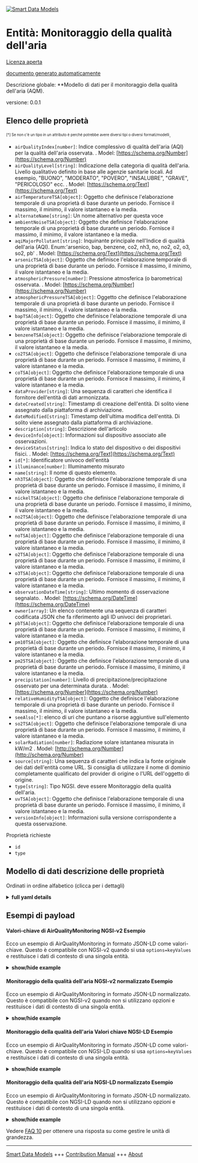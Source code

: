 <!-- 10-Header -->  
[![Smart Data Models](https://smartdatamodels.org/wp-content/uploads/2022/01/SmartDataModels_logo.png "Logo")](https://smartdatamodels.org)  
Entità: Monitoraggio della qualità dell'aria  
============================================<!-- /10-Header -->  
<!-- 15-License -->  
[Licenza aperta](https://github.com/smart-data-models//dataModel.Environment/blob/master/AirQualityMonitoring/LICENSE.md)  
[documento generato automaticamente](https://docs.google.com/presentation/d/e/2PACX-1vTs-Ng5dIAwkg91oTTUdt8ua7woBXhPnwavZ0FxgR8BsAI_Ek3C5q97Nd94HS8KhP-r_quD4H0fgyt3/pub?start=false&loop=false&delayms=3000#slide=id.gb715ace035_0_60)  
<!-- /15-License -->  
<!-- 20-Description -->  
Descrizione globale: **Modello di dati per il monitoraggio della qualità dell'aria (AQM).  
versione: 0.0.1  
<!-- /20-Description -->  
<!-- 30-PropertiesList -->  

## Elenco delle proprietà  

<sup><sub>[*] Se non c'è un tipo in un attributo è perché potrebbe avere diversi tipi o diversi formati/modelli</sub></sup>.  
- `airQualityIndex[number]`: Indice complessivo di qualità dell'aria (AQI) per la qualità dell'aria osservata.  . Model: [https://schema.org/Number](https://schema.org/Number)- `airQualityLevel[string]`: Indicazione della categoria di qualità dell'aria. Livello qualitativo definito in base alle agenzie sanitarie locali. Ad esempio, "BUONO", "MODERATO", "POVERO", "INSALUBRE", "GRAVE", "PERICOLOSO" ecc.  . Model: [https://schema.org/Text](https://schema.org/Text)- `airTemperatureTSA[object]`: Oggetto che definisce l'elaborazione temporale di una proprietà di base durante un periodo. Fornisce il massimo, il minimo, il valore istantaneo e la media.  - `alternateName[string]`: Un nome alternativo per questa voce  - `ambientNoiseTSA[object]`: Oggetto che definisce l'elaborazione temporale di una proprietà di base durante un periodo. Fornisce il massimo, il minimo, il valore istantaneo e la media.  - `aqiMajorPollutant[string]`: Inquinante principale nell'Indice di qualità dell'aria (AQI). Enum:'arsenico, bap, benzene, co2, nh3, no, no2, o2, o3, so2, pb'  . Model: [https://schema.org/Text](https://schema.org/Text)- `arsenicTSA[object]`: Oggetto che definisce l'elaborazione temporale di una proprietà di base durante un periodo. Fornisce il massimo, il minimo, il valore istantaneo e la media.  - `atmosphericPressure[number]`: Pressione atmosferica (o barometrica) osservata.  . Model: [https://schema.org/Number](https://schema.org/Number)- `atmosphericPressureTSA[object]`: Oggetto che definisce l'elaborazione temporale di una proprietà di base durante un periodo. Fornisce il massimo, il minimo, il valore istantaneo e la media.  - `bapTSA[object]`: Oggetto che definisce l'elaborazione temporale di una proprietà di base durante un periodo. Fornisce il massimo, il minimo, il valore istantaneo e la media.  - `benzeneTSA[object]`: Oggetto che definisce l'elaborazione temporale di una proprietà di base durante un periodo. Fornisce il massimo, il minimo, il valore istantaneo e la media.  - `co2TSA[object]`: Oggetto che definisce l'elaborazione temporale di una proprietà di base durante un periodo. Fornisce il massimo, il minimo, il valore istantaneo e la media.  - `coTSA[object]`: Oggetto che definisce l'elaborazione temporale di una proprietà di base durante un periodo. Fornisce il massimo, il minimo, il valore istantaneo e la media.  - `dataProvider[string]`: Una sequenza di caratteri che identifica il fornitore dell'entità di dati armonizzata.  - `dateCreated[string]`: Timestamp di creazione dell'entità. Di solito viene assegnato dalla piattaforma di archiviazione.  - `dateModified[string]`: Timestamp dell'ultima modifica dell'entità. Di solito viene assegnato dalla piattaforma di archiviazione.  - `description[string]`: Descrizione dell'articolo  - `deviceInfo[object]`: Informazioni sul dispositivo associato alle osservazioni.  - `deviceStatus[string]`: Indica lo stato del dispositivo o dei dispositivi fisici.  . Model: [https://schema.org/Text](https://schema.org/Text)- `id[*]`: Identificatore univoco dell'entità  - `illuminance[number]`: Illuminamento misurato  - `name[string]`: Il nome di questo elemento.  - `nh3TSA[object]`: Oggetto che definisce l'elaborazione temporale di una proprietà di base durante un periodo. Fornisce il massimo, il minimo, il valore istantaneo e la media.  - `nickelTSA[object]`: Oggetto che definisce l'elaborazione temporale di una proprietà di base durante un periodo. Fornisce il massimo, il minimo, il valore istantaneo e la media.  - `no2TSA[object]`: Oggetto che definisce l'elaborazione temporale di una proprietà di base durante un periodo. Fornisce il massimo, il minimo, il valore istantaneo e la media.  - `noTSA[object]`: Oggetto che definisce l'elaborazione temporale di una proprietà di base durante un periodo. Fornisce il massimo, il minimo, il valore istantaneo e la media.  - `o2TSA[object]`: Oggetto che definisce l'elaborazione temporale di una proprietà di base durante un periodo. Fornisce il massimo, il minimo, il valore istantaneo e la media.  - `o3TSA[object]`: Oggetto che definisce l'elaborazione temporale di una proprietà di base durante un periodo. Fornisce il massimo, il minimo, il valore istantaneo e la media.  - `observationDateTime[string]`: Ultimo momento di osservazione segnalato.  . Model: [https://schema.org/DateTime](https://schema.org/DateTime)- `owner[array]`: Un elenco contenente una sequenza di caratteri codificata JSON che fa riferimento agli ID univoci dei proprietari.  - `pbTSA[object]`: Oggetto che definisce l'elaborazione temporale di una proprietà di base durante un periodo. Fornisce il massimo, il minimo, il valore istantaneo e la media.  - `pm10TSA[object]`: Oggetto che definisce l'elaborazione temporale di una proprietà di base durante un periodo. Fornisce il massimo, il minimo, il valore istantaneo e la media.  - `pm25TSA[object]`: Oggetto che definisce l'elaborazione temporale di una proprietà di base durante un periodo. Fornisce il massimo, il minimo, il valore istantaneo e la media.  - `precipitation[number]`: Livello di precipitazione/precipitazione osservato per una determinata durata.  . Model: [https://schema.org/Number](https://schema.org/Number)- `relativeHumidityTSA[object]`: Oggetto che definisce l'elaborazione temporale di una proprietà di base durante un periodo. Fornisce il massimo, il minimo, il valore istantaneo e la media.  - `seeAlso[*]`: elenco di uri che puntano a risorse aggiuntive sull'elemento  - `so2TSA[object]`: Oggetto che definisce l'elaborazione temporale di una proprietà di base durante un periodo. Fornisce il massimo, il minimo, il valore istantaneo e la media.  - `solarRadiation[number]`: Radiazione solare istantanea misurata in kW/m2  . Model: [http://schema.org/Number](http://schema.org/Number)- `source[string]`: Una sequenza di caratteri che indica la fonte originale dei dati dell'entità come URL. Si consiglia di utilizzare il nome di dominio completamente qualificato del provider di origine o l'URL dell'oggetto di origine.  - `type[string]`: Tipo NGSI. deve essere Monitoraggio della qualità dell'aria.  - `uvTSA[object]`: Oggetto che definisce l'elaborazione temporale di una proprietà di base durante un periodo. Fornisce il massimo, il minimo, il valore istantaneo e la media.  - `versionInfo[object]`: Informazioni sulla versione corrispondente a questa osservazione.  <!-- /30-PropertiesList -->  
<!-- 35-RequiredProperties -->  
Proprietà richieste  
- `id`  - `type`  <!-- /35-RequiredProperties -->  
<!-- 40-RequiredProperties -->  
<!-- /40-RequiredProperties -->  
<!-- 50-DataModelHeader -->  
## Modello di dati descrizione delle proprietà  
Ordinati in ordine alfabetico (clicca per i dettagli)  
<!-- /50-DataModelHeader -->  
<!-- 60-ModelYaml -->  
<details><summary><strong>full yaml details</strong></summary>    
```yaml  
AirQualityMonitoring:    
  description: 'Air Quality Monitoring (AQM) Data Model.'    
  properties:    
    airQualityIndex:    
      description: 'Overall Air Quality Index (AQI) for the observed air quality.'    
      type: number    
      x-ngsi:    
        model: https://schema.org/Number    
        type: Property    
    airQualityLevel:    
      description: 'Air Quality Category Indication. Qualitative level defined according to the local health agencies. For example, ''GOOD'', ''MODERATE'', ''POOR'', ''UNHEALTHY'', ''SEVERE'', ''HAZARDOUS'' etc.'    
      type: string    
      x-ngsi:    
        model: https://schema.org/Text    
        type: Property    
    airTemperatureTSA:    
      description: 'Object defining the temporal processing of a basic property during a period. It provides Maximum, minimum, instant value and average'    
      properties: &airqualitymonitoring_-_properties_-_ambientnoisetsa_-_properties    
        instValue:    
          type: number    
        instvalue:    
          type: number    
        maxOverTime:    
          type: number    
        minOverTime:    
          type: number    
      type: object    
      x-ngsi:    
        type: Property    
    alternateName:    
      description: 'An alternative name for this item'    
      type: string    
      x-ngsi:    
        type: Property    
    ambientNoiseTSA:    
      description: 'Object defining the temporal processing of a basic property during a period. It provides Maximum, minimum, instant value and average'    
      properties: *airqualitymonitoring_-_properties_-_ambientnoisetsa_-_properties    
      type: object    
      x-ngsi:    
        type: Property    
    aqiMajorPollutant:    
      description: 'Major pollutant in the Air Quality Index (AQI). Enum:''arsenic, bap, benzene, co2, nh3, no, no2, o2, o3, so2, pb'''    
      enum:    
        - arsenic    
        - bap    
        - benzene    
        - co2    
        - nh3    
        - no    
        - no2    
        - o2    
        - o3    
        - so2    
        - pb    
      type: string    
      x-ngsi:    
        model: https://schema.org/Text    
        type: Property    
    arsenicTSA:    
      description: 'Object defining the temporal processing of a basic property during a period. It provides Maximum, minimum, instant value and average'    
      properties: *airqualitymonitoring_-_properties_-_ambientnoisetsa_-_properties    
      type: object    
      x-ngsi:    
        type: Property    
    atmosphericPressure:    
      description: 'Observed air (atmospheric or barometric) pressure.'    
      type: number    
      x-ngsi:    
        model: https://schema.org/Number    
        type: Property    
    atmosphericPressureTSA:    
      description: 'Object defining the temporal processing of a basic property during a period. It provides Maximum, minimum, instant value and average'    
      properties: *airqualitymonitoring_-_properties_-_ambientnoisetsa_-_properties    
      type: object    
      x-ngsi:    
        type: Property    
    bapTSA:    
      description: 'Object defining the temporal processing of a basic property during a period. It provides Maximum, minimum, instant value and average'    
      properties: *airqualitymonitoring_-_properties_-_ambientnoisetsa_-_properties    
      type: object    
      x-ngsi:    
        type: Property    
    benzeneTSA:    
      description: 'Object defining the temporal processing of a basic property during a period. It provides Maximum, minimum, instant value and average'    
      properties: *airqualitymonitoring_-_properties_-_ambientnoisetsa_-_properties    
      type: object    
      x-ngsi:    
        type: Property    
    co2TSA:    
      description: 'Object defining the temporal processing of a basic property during a period. It provides Maximum, minimum, instant value and average'    
      properties: *airqualitymonitoring_-_properties_-_ambientnoisetsa_-_properties    
      type: object    
      x-ngsi:    
        type: Property    
    coTSA:    
      description: 'Object defining the temporal processing of a basic property during a period. It provides Maximum, minimum, instant value and average'    
      properties: *airqualitymonitoring_-_properties_-_ambientnoisetsa_-_properties    
      type: object    
      x-ngsi:    
        type: Property    
    dataProvider:    
      description: 'A sequence of characters identifying the provider of the harmonised data entity.'    
      type: string    
      x-ngsi:    
        type: Property    
    dateCreated:    
      description: 'Entity creation timestamp. This will usually be allocated by the storage platform.'    
      format: date-time    
      type: string    
      x-ngsi:    
        type: Property    
    dateModified:    
      description: 'Timestamp of the last modification of the entity. This will usually be allocated by the storage platform.'    
      format: date-time    
      type: string    
      x-ngsi:    
        type: Property    
    description:    
      description: 'A description of this item'    
      type: string    
      x-ngsi:    
        type: Property    
    deviceInfo:    
      description: 'Information about the device associated with the observations.'    
      properties:    
        RFID:    
          description: 'Property. Model:''https://schema.org/Text''. Gives the ID of the RFID reader.'    
          type: string    
        deviceBatteryStatus:    
          description: 'Property. Model:''https://schema.org/Text''. Gives the Battery charging status of the reporting device(Connected, Disconnected).'    
          type: string    
        deviceID:    
          description: 'Property. Model:''https://schema.org/Text''. Device ID of the physical sensor/ measurement station corresponding to this observation.'    
          type: string    
        deviceList:    
          description: 'Property. Model:''https://schema.org/Text''. Information of device part number and sub devices corresponding to this observation.'    
          type: string    
        deviceModel:    
          description: 'Property. Describes the information of the device, sensor or system in consideration.'    
          properties:    
            areaServed:    
              description: 'Property. Model:''https://schema.org/Text''. Area served by the entity or a service. '    
              type: string    
            brandName:    
              description: 'Property. Model:''https://schema.org/Text''. Name of the brand associated with an entity, e.g., sensor, device etc.'    
              type: string    
            manufacturerName:    
              description: 'Property. Model:''https://schema.org/Text''. Name of the manufacturer associated with an entity, e.g., sensor, device etc.'    
              type: string    
            modelName:    
              description: 'Property. Model:''https://schema.org/Text''. Name of a specific model associated with an entity, e.g., sensor, device etc.'    
              type: string    
            modelURL:    
              description: 'Property. Model:''https://schema.org/Text''. URL providing further information of a specific model associated with an entity, e.g., sensor, device etc.'    
              type: string    
          type: object    
        deviceName:    
          description: 'Property. Model:''https://schema.org/Text''. Device Name or Station name of the sensor device/station corresponding to this observation.'    
          type: string    
        deviceSimNumber:    
          description: 'Property. Model:''https://schema.org/Text''. Gives the sim number of the device in the waste management vehicle.'    
          type: string    
        measurand:    
          description: 'Property. Model:''https://schema.org/Text''. Property/properties sensed/observed/measured by the device.'    
          type: string    
        refDevice:    
          anyOf:    
            - description: 'Property. Identifier format of any NGSI entity'    
              maxLength: 256    
              minLength: 1    
              pattern: ^[\w\-\.\{\}\$\+\*\[\]`|~^@!,:\\]+$    
              type: string    
            - description: 'Property. Identifier format of any NGSI entity'    
              format: uri    
              type: string    
          description: 'Relationship. Unique identifier of the entity'    
      type: object    
      x-ngsi:    
        type: Property    
    deviceStatus:    
      description: 'Indicates the status of physical device or devices.'    
      type: string    
      x-ngsi:    
        model: https://schema.org/Text    
        type: Property    
    id:    
      anyOf: &airqualitymonitoring_-_properties_-_owner_-_items_-_anyof    
        - description: 'Property. Identifier format of any NGSI entity'    
          maxLength: 256    
          minLength: 1    
          pattern: ^[\w\-\.\{\}\$\+\*\[\]`|~^@!,:\\]+$    
          type: string    
        - description: 'Property. Identifier format of any NGSI entity'    
          format: uri    
          type: string    
      description: 'Unique identifier of the entity'    
      x-ngsi:    
        type: Property    
    illuminance:    
      description: 'Measured illuminance'    
      minimum: 0    
      type: number    
      x-ngsi:    
        type: Property    
    name:    
      description: 'The name of this item.'    
      type: string    
      x-ngsi:    
        type: Property    
    nh3TSA:    
      description: 'Object defining the temporal processing of a basic property during a period. It provides Maximum, minimum, instant value and average'    
      properties: *airqualitymonitoring_-_properties_-_ambientnoisetsa_-_properties    
      type: object    
      x-ngsi:    
        type: Property    
    nickelTSA:    
      description: 'Object defining the temporal processing of a basic property during a period. It provides Maximum, minimum, instant value and average'    
      properties: *airqualitymonitoring_-_properties_-_ambientnoisetsa_-_properties    
      type: object    
      x-ngsi:    
        type: Property    
    no2TSA:    
      description: 'Object defining the temporal processing of a basic property during a period. It provides Maximum, minimum, instant value and average'    
      properties: *airqualitymonitoring_-_properties_-_ambientnoisetsa_-_properties    
      type: object    
      x-ngsi:    
        type: Property    
    noTSA:    
      description: 'Object defining the temporal processing of a basic property during a period. It provides Maximum, minimum, instant value and average'    
      properties: *airqualitymonitoring_-_properties_-_ambientnoisetsa_-_properties    
      type: object    
      x-ngsi:    
        type: Property    
    o2TSA:    
      description: 'Object defining the temporal processing of a basic property during a period. It provides Maximum, minimum, instant value and average'    
      properties: *airqualitymonitoring_-_properties_-_ambientnoisetsa_-_properties    
      type: object    
      x-ngsi:    
        type: Property    
    o3TSA:    
      description: 'Object defining the temporal processing of a basic property during a period. It provides Maximum, minimum, instant value and average'    
      properties: *airqualitymonitoring_-_properties_-_ambientnoisetsa_-_properties    
      type: object    
      x-ngsi:    
        type: Property    
    observationDateTime:    
      description: 'Last reported time of observation.'    
      format: date-time    
      type: string    
      x-ngsi:    
        model: https://schema.org/DateTime    
        type: Property    
    owner:    
      description: 'A List containing a JSON encoded sequence of characters referencing the unique Ids of the owner(s)'    
      items:    
        anyOf: *airqualitymonitoring_-_properties_-_owner_-_items_-_anyof    
        description: 'Property. Unique identifier of the entity'    
      type: array    
      x-ngsi:    
        type: Property    
    pbTSA:    
      description: 'Object defining the temporal processing of a basic property during a period. It provides Maximum, minimum, instant value and average'    
      properties: *airqualitymonitoring_-_properties_-_ambientnoisetsa_-_properties    
      type: object    
      x-ngsi:    
        type: Property    
    pm10TSA:    
      description: 'Object defining the temporal processing of a basic property during a period. It provides Maximum, minimum, instant value and average'    
      properties: *airqualitymonitoring_-_properties_-_ambientnoisetsa_-_properties    
      type: object    
      x-ngsi:    
        type: Property    
    pm25TSA:    
      description: 'Object defining the temporal processing of a basic property during a period. It provides Maximum, minimum, instant value and average'    
      properties: *airqualitymonitoring_-_properties_-_ambientnoisetsa_-_properties    
      type: object    
      x-ngsi:    
        type: Property    
    precipitation:    
      description: 'Observed precipitation/rainfall level over a given duration.'    
      type: number    
      x-ngsi:    
        model: https://schema.org/Number    
        type: Property    
    relativeHumidityTSA:    
      description: 'Object defining the temporal processing of a basic property during a period. It provides Maximum, minimum, instant value and average'    
      properties: *airqualitymonitoring_-_properties_-_ambientnoisetsa_-_properties    
      type: object    
      x-ngsi:    
        type: Property    
    seeAlso:    
      description: 'list of uri pointing to additional resources about the item'    
      oneOf:    
        - items:    
            format: uri    
            type: string    
          minItems: 1    
          type: array    
        - format: uri    
          type: string    
      x-ngsi:    
        type: Property    
    so2TSA:    
      description: 'Object defining the temporal processing of a basic property during a period. It provides Maximum, minimum, instant value and average'    
      properties: *airqualitymonitoring_-_properties_-_ambientnoisetsa_-_properties    
      type: object    
      x-ngsi:    
        type: Property    
    solarRadiation:    
      description: 'Instantaneous solar radiation measured in kW/m2'    
      type: number    
      x-ngsi:    
        model: http://schema.org/Number    
        type: Property    
        units: kW/m2    
    source:    
      description: 'A sequence of characters giving the original source of the entity data as a URL. Recommended to be the fully qualified domain name of the source provider, or the URL to the source object.'    
      type: string    
      x-ngsi:    
        type: Property    
    type:    
      description: 'NGSI type. it has to be AirQualityMonitoring'    
      enum:    
        - AirQualityMonitoring    
      type: string    
      x-ngsi:    
        type: Property    
    uvTSA:    
      description: 'Object defining the temporal processing of a basic property during a period. It provides Maximum, minimum, instant value and average'    
      properties: *airqualitymonitoring_-_properties_-_ambientnoisetsa_-_properties    
      type: object    
      x-ngsi:    
        type: Property    
    versionInfo:    
      description: 'Version information corresponding to this observation.'    
      properties:    
        comments:    
          description: 'Property. Model:''https://schema.org/Text''. User comments corresponding to this observation.'    
          type: string    
        endDateTime:    
          description: 'Property. Model:''https://schema.org/DateTime''. Reported end time corresponding to this observation.'    
          format: date-time    
          type: string    
        startDateTime:    
          description: 'Property. Model:''https://schema.org/DateTime''. Reported start time corresponding to this observation.'    
          format: date-time    
          type: string    
        versionName:    
          description: 'Property. Model:''https://schema.org/Text''. Version name corresponding to this observation'    
          type: string    
        windType:    
          description: 'Property. Wind type dominate during the last 24 hours.'    
          type: string    
      type: object    
      x-ngsi:    
        type: Property    
  required:    
    - id    
    - type    
  type: object    
  x-derived-from: ""    
  x-disclaimer: 'Redistribution and use in source and binary forms, with or without modification, are permitted  provided that the license conditions are met. Copyleft (c) 2021 Contributors to Smart Data Models Program'    
  x-license-url: https://github.com/smart-data-models/dataModel.Environment/blob/master/AirQualityMonitoring/LICENSE.md    
  x-model-schema: https://smart-data-models.github.io/dataModel.Environment/AirQualityMonitoring/schema.json    
  x-model-tags: ""    
  x-version: 0.0.1    
```  
</details>    
<!-- /60-ModelYaml -->  
<!-- 70-MiddleNotes -->  
<!-- /70-MiddleNotes -->  
<!-- 80-Examples -->  
## Esempi di payload  
#### Valori-chiave di AirQualityMonitoring NGSI-v2 Esempio  
Ecco un esempio di AirQualityMonitoring in formato JSON-LD come valori-chiave. Questo è compatibile con NGSI-v2 quando si usa `options=keyValues` e restituisce i dati di contesto di una singola entità.  
<details><summary><strong>show/hide example</strong></summary>    
```json  
{  
  "id": "urn:ngsi-ld:AirQualityMonitoring:id:ARET:00795717",  
  "type": "AirQualityMonitoring",  
  "address": {  
    "addressCountry": "India",  
    "addressLocality": "Bangalore",  
    "addressRegion": "Karnataka",  
    "postOfficeBoxNumber": "",  
    "postalCode": "110001",  
    "streetAddress": "Avenue Road"  
  },  
  "airQualityIndex": 90,  
  "airQualityLevel": "SATISFACTORY",  
  "airTemperatureTSA": {  
    "avgOverTime": 23.1,  
    "instValue": 30.8,  
    "maxOverTime": 32.8,  
    "minOverTime": 12.7  
  },  
  "alternateName": "EnvAQM sampling",  
  "ambientNoiseTSA": {  
    "avgOverTime": 57.9,  
    "instValue": 57.6,  
    "maxOverTime": 59.2,  
    "minOverTime": 50.5  
  },  
  "aqiMajorPollutant": "No2",  
  "areaServed": "Bangalore",  
  "arsenicTSA": {  
    "avgOverTime": 0.4,  
    "instValue": 0.35,  
    "maxOverTime": 0.44,  
    "minOverTime": 0.29  
  },  
  "atmosphericPressure": 633.2,  
  "atmosphericPressureTSA": {  
    "avgOverTime": 968.3,  
    "instValue": 982.9,  
    "maxOverTime": 982.7,  
    "minOverTime": 961.9  
  },  
  "bapTSA": {  
    "avgOverTime": 492.1,  
    "instValue": 439.1,  
    "maxOverTime": 573.7,  
    "minOverTime": 398.7  
  },  
  "benzeneTSA": {  
    "avgOverTime": 266.7,  
    "instValue": 321.7,  
    "maxOverTime": 576.9,  
    "minOverTime": 210.1  
  },  
  "co2TSA": {  
    "avgOverTime": 318.51,  
    "instValue": 320.4,  
    "maxOverTime": 390.2,  
    "minOverTime": 302.6  
  },  
  "coTSA": {  
    "avgOverTime": 3.51,  
    "instValue": 4.0,  
    "maxOverTime": 8.9,  
    "minOverTime": 3.4  
  },  
  "dataProvider": "",  
  "dateCreated": {  
    "@type": "DateTime",  
    "@value": "2017-12-31T03:39:27Z"  
  },  
  "dateModified": {  
    "@type": "DateTime",  
    "@value": "2021-12-22T04:21:57Z"  
  },  
  "description": "Air quality monitoring",  
  "deviceInfo": {  
    "RFID": "AB463478",  
    "deviceBatteryStatus": "Connected",  
    "deviceID": "12345",  
    "deviceList": "12",  
    "deviceModel": {  
      "areaServed": "Agartala",  
      "brandName": "Climo",  
      "manufacturerName": "Bosch",  
      "modelName": "sensor",  
      "modelURL": "www.boschclimo.com"  
    },  
    "deviceName": "Climo",  
    "deviceSimNumber": "12345678",  
    "measurand": "",  
    "refDevice": "urn:ngsi-ld:device:12"  
  },  
  "deviceStatus": "ACTIVE",  
  "illuminance": 3319.41,  
  "location": {  
    "coordinates": [  
      12.979,  
      77.591  
    ],  
    "type": "Point"  
  },  
  "name": "",  
  "nh3TSA": {  
    "avgOverTime": 865.1,  
    "instValue": 900.2,  
    "maxOverTime": 990.8,  
    "minOverTime": 834.7  
  },  
  "nickelTSA": {  
    "avgOverTime": 434.0,  
    "instValue": 527.2,  
    "maxOverTime": 559.6,  
    "minOverTime": 132.2  
  },  
  "no2TSA": {  
    "avgOverTime": 409.7,  
    "instValue": 511.0,  
    "maxOverTime": 611.5,  
    "minOverTime": 242.4  
  },  
  "noTSA": {  
    "avgOverTime": 3.65,  
    "instValue": 3.6,  
    "maxOverTime": 4.8,  
    "minOverTime": 2.7  
  },  
  "o2TSA": {  
    "avgOverTime": 18.1,  
    "instValue": 18.0,  
    "maxOverTime": 18.2,  
    "minOverTime": 18.0  
  },  
  "o3TSA": {  
    "avgOverTime": 218.8,  
    "instValue": 173.1,  
    "maxOverTime": 236.4,  
    "minOverTime": 167.7  
  },  
  "observationDateTime": {  
    "@type": "DateTime",  
    "@value": "2020-09-16T11:00:00+05:30"  
  },  
  "owner": [  
    "urn:ngsi-ld:AirQualityMonitoring:items:WCBR:34036943",  
    "urn:ngsi-ld:AirQualityMonitoring:items:PLLV:16542546"  
  ],  
  "pbTSA": {  
    "avgOverTime": 473.0,  
    "instValue": 391.0,  
    "maxOverTime": 542.1,  
    "minOverTime": 287.5  
  },  
  "pm10TSA": {  
    "avgOverTime": 847.3,  
    "instValue": 439.1,  
    "maxOverTime": 568.1,  
    "minOverTime": 54.3  
  },  
  "pm25TSA": {  
    "avgOverTime": 28.3,  
    "instValue": 56.6,  
    "maxOverTime": 56.8,  
    "minOverTime": 10.1  
  },  
  "precipitation": 846.0,  
  "relativeHumidityTSA": {  
    "avgOverTime": 326.3,  
    "instValue": 401.2,  
    "maxOverTime": 599.3,  
    "minOverTime": 211.6  
  },  
  "seeAlso": [  
    "urn:ngsi-ld:AirQualityMonitoring:items:FCTF:59597941",  
    "urn:ngsi-ld:AirQualityMonitoring:items:JAYJ:76906163"  
  ],  
  "so2TSA": {  
    "avgOverTime": 3.65,  
    "instValue": 3.5,  
    "maxOverTime": 3.72,  
    "minOverTime": 2.9  
  },  
  "solarRadiation": 3.65,  
  "source": "Bangalore Smart city",  
  "uvTSA": {  
    "avgOverTime": 6.0,  
    "instValue": 8.2,  
    "maxOverTime": 8.3,  
    "minOverTime": 5.7  
  },  
  "versionInfo": {  
    "comments": "Version 1",  
    "endDateTime": {  
      "@type": "DateTime",  
      "@value": "2020-09-16T11:00:00+05:30"  
    },  
    "startDateTime": {  
      "@type": "DateTime",  
      "@value": "2020-09-16T11:00:00+05:30"  
    },  
    "versionName": "Version 1"  
  }  
}  
```  
</details>  
#### Monitoraggio della qualità dell'aria NGSI-v2 normalizzato Esempio  
Ecco un esempio di AirQualityMonitoring in formato JSON-LD normalizzato. Questo è compatibile con NGSI-v2 quando non si utilizzano opzioni e restituisce i dati di contesto di una singola entità.  
<details><summary><strong>show/hide example</strong></summary>    
```json  
{  
  "id": "urn:ngsi-ld:AirQualityMonitoring:id:MUTW:63473748",  
  "type": "AirQualityMonitoring",  
  "dateCreated": {  
    "type": "Datetime",  
    "value": "2017-12-31T03:39:27Z"  
  },  
  "dateModified": {  
    "type": "DateTime",  
    "value": "2021-12-22T04:21:57Z"  
  },  
  "source": {  
    "type": "Text",  
    "value": "Bangalore Smart city"  
  },  
  "name": {  
    "type": "Text",  
    "value": ""  
  },  
  "alternateName": {  
    "type": "Text",  
    "value": "EnvAQM sampling"  
  },  
  "description": {  
    "type": "Text",  
    "value": "Air quality monitoring"  
  },  
  "dataProvider": {  
    "type": "Text",  
    "value": ""  
  },  
  "owner": {  
    "type": "Array",  
    "value": [  
      "urn:ngsi-ld:AirQualityMonitoring:items:PDSP:96970072",  
      "urn:ngsi-ld:AirQualityMonitoring:items:FTKL:60685543"  
    ]  
  },  
  "seeAlso": {  
    "type": "Array",  
    "value": [  
      "urn:ngsi-ld:AirQualityMonitoring:items:SUXG:34385451",  
      "urn:ngsi-ld:AirQualityMonitoring:items:AEAM:62422977"  
    ]  
  },  
  "location": {  
    "type": "geo:json",  
    "value": {  
      "type": "Point",  
      "coordinates": [  
        12.979,  
        77.591  
      ]  
    }  
  },  
  "address": {  
    "type": "StructuredValue",  
    "value": {  
      "streetAddress": "Avenue Road",  
      "addressLocality": "Bangalore",  
      "addressRegion": "Karnataka",  
      "addressCountry": "India",  
      "postalCode": "110001",  
      "postOfficeBoxNumber": ""  
    }  
  },  
  "areaServed": {  
    "type": "Text",  
    "value": "Bangalore"  
  },  
  "deviceInfo": {  
    "type": "StructuredValue",  
    "value": {  
      "deviceList": "12",  
      "deviceBatteryStatus": "Connected",  
      "deviceName": "Climo",  
      "deviceID": "12345",  
      "RFID": "AB463478",  
      "measurand": "",  
      "deviceSimNumber": "12345678",  
      "deviceModel": {  
        "brandName": "Climo",  
        "manufacturerName": "Bosch",  
        "modelName": "sensor",  
        "modelURL": "www.boschclimo.com",  
        "areaServed": "Agartala"  
      },  
      "refDevice": "urn:ngsi-ld:device:12"  
    }  
  },  
  "observationDateTime": {  
    "type": "DateTime",  
    "value": "2020-09-16T11:00:00+05:30"  
  },  
  "deviceStatus": {  
    "type": "Text",  
    "value": "ACTIVE"  
  },  
  "atmosphericPressure": {  
    "type": "Number",  
    "value": 633.2  
  },  
  "airQualityIndex": {  
    "type": "Number",  
    "value": 90  
  },  
  "airQualityLevel": {  
    "type": "Text",  
    "value": "SATISFACTORY"  
  },  
  "aqiMajorPollutant": {  
    "type": "Text",  
    "value": "no2"  
  },  
  "airTemperatureTSA": {  
    "type": "StructuredValue",  
    "value": {  
      "avgOverTime": 93.7,  
      "minOverTime": 710.0,  
      "maxOverTime": 741.9,  
      "instValue": 889.5  
    }  
  },  
  "ambientNoiseTSA": {  
    "type": "StructuredValue",  
    "value": {  
      "avgOverTime": 729.1,  
      "minOverTime": 482.0,  
      "maxOverTime": 743.7,  
      "instValue": 813.9  
    }  
  },  
  "arsenicTSA": {  
    "type": "StructuredValue",  
    "value": {  
      "avgOverTime": 0.4,  
      "minOverTime": 0.29,  
      "maxOverTime": 0.44,  
      "instValue": 0.35  
    }  
  },  
  "atmosphericPressureTSA": {  
    "type": "StructuredValue",  
    "value": {  
      "avgOverTime": 0.92,  
      "minOverTime": 0.91,  
      "maxOverTime": 0.93,  
      "instValue": 0.92  
    }  
  },  
  "bapTSA": {  
    "type": "StructuredValue",  
    "value": {  
      "avgOverTime": 109.2,  
      "minOverTime": 277.8,  
      "maxOverTime": 836.0,  
      "instValue": 9.7  
    }  
  },  
  "benzeneTSA": {  
    "type": "StructuredValue",  
    "value": {  
      "avgOverTime": 312.6,  
      "minOverTime": 405.9,  
      "maxOverTime": 786.1,  
      "instValue": 323.0  
    }  
  },  
  "coTSA": {  
    "type": "StructuredValue",  
    "value": {  
      "avgOverTime": 3.51,  
      "minOverTime": 3.4,  
      "maxOverTime": 8.9,  
      "instValue": 4.0  
    }  
  },  
  "co2TSA": {  
    "type": "StructuredValue",  
    "value": {  
      "avgOverTime": 318.51,  
      "minOverTime": 302.6,  
      "maxOverTime": 390.2,  
      "instValue": 320.4  
    }  
  },  
  "nh3TSA": {  
    "type": "StructuredValue",  
    "value": {  
      "avgOverTime": 135.1,  
      "minOverTime": 834.7,  
      "maxOverTime": 790.8,  
      "instValue": 900.2  
    }  
  },  
  "nickelTSA": {  
    "type": "StructuredValue",  
    "value": {  
      "avgOverTime": 434.0,  
      "minOverTime": 132.2,  
      "maxOverTime": 559.6,  
      "instValue": 527.2  
    }  
  },  
  "noTSA": {  
    "type": "StructuredValue",  
    "value": {  
      "avgOverTime": 3.65,  
      "minOverTime": 2.7,  
      "maxOverTime": 4.8,  
      "instValue": 3.6  
    }  
  },  
  "no2TSA": {  
    "type": "StructuredValue",  
    "value": {  
      "avgOverTime": 409.7,  
      "minOverTime": 642.4,  
      "maxOverTime": 211.5,  
      "instValue": 511.0  
    }  
  },  
  "o2TSA": {  
    "type": "StructuredValue",  
    "value": {  
      "avgOverTime": 18.1,  
      "minOverTime": 18.0,  
      "maxOverTime": 18.2,  
      "instValue": 18.0  
    }  
  },  
  "o3TSA": {  
    "type": "StructuredValue",  
    "value": {  
      "avgOverTime": 118.8,  
      "minOverTime": 667.7,  
      "maxOverTime": 36.4,  
      "instValue": 473.1  
    }  
  },  
  "pm10TSA": {  
    "type": "StructuredValue",  
    "value": {  
      "avgOverTime": 847.3,  
      "minOverTime": 54.3,  
      "maxOverTime": 868.1,  
      "instValue": 439.1  
    }  
  },  
  "pm25TSA": {  
    "type": "StructuredValue",  
    "value": {  
      "avgOverTime": 28.3,  
      "minOverTime": 10.1,  
      "maxOverTime": 56.8,  
      "instValue": 56.6  
    }  
  },  
  "relativeHumidityTSA": {  
    "type": "StructuredValue",  
    "value": {  
      "avgOverTime": 326.3,  
      "minOverTime": 711.6,  
      "maxOverTime": 199.3,  
      "instValue": 401.2  
    }  
  },  
  "so2TSA": {  
    "type": "StructuredValue",  
    "value": {  
      "avgOverTime": 3.65,  
      "minOverTime": 2.9,  
      "maxOverTime": 3.72,  
      "instValue": 3.8  
    }  
  },  
  "pbTSA": {  
    "type": "StructuredValue",  
    "value": {  
      "avgOverTime": 473.0,  
      "minOverTime": 287.5,  
      "maxOverTime": 42.1,  
      "instValue": 91.0  
    }  
  },  
  "uvTSA": {  
    "type": "StructuredValue",  
    "value": {  
      "avgOverTime": 6.0,  
      "minOverTime": 5.7,  
      "maxOverTime": 8.3,  
      "instValue": 8.2  
    }  
  },  
  "illuminance": {  
    "type": "Number",  
    "value": 3319.41  
  },  
  "solarRadiation": {  
    "type": "Number",  
    "value": 3.65  
  },  
  "precipitation": {  
    "type": "StructuredValue",  
    "value": 846.0  
  },  
  "versionInfo": {  
    "type": "StructuredValue",  
    "value": {  
      "startDateTime": "2020-09-16T11:00:00+05:30",  
      "endDateTime": "2020-09-16T11:00:00+05:30",  
      "versionName": "Version 1",  
      "comments": "Version 1"  
    }  
  },  
  "@context": [  
    "https://smartdatamodels.org/context.jsonld"  
  ]  
}  
```  
</details>  
#### Monitoraggio della qualità dell'aria Valori chiave NGSI-LD Esempio  
Ecco un esempio di AirQualityMonitoring in formato JSON-LD come valori-chiave. Questo è compatibile con NGSI-LD quando si usa `options=keyValues` e restituisce i dati di contesto di una singola entità.  
<details><summary><strong>show/hide example</strong></summary>    
```json  
{  
    "id": "urn:ngsi-ld:AirQualityMonitoring:id:ARET:00795717",  
    "type": "AirQualityMonitoring",  
    "address": {  
        "addressCountry": "India",  
        "addressLocality": "Bangalore",  
        "addressRegion": "Karnataka",  
        "postOfficeBoxNumber": "",  
        "postalCode": "110001",  
        "streetAddress": "Avenue Road"  
    },  
    "airQualityIndex": 90,  
    "airQualityLevel": "SATISFACTORY",  
    "airTemperatureTSA": {  
        "avgOverTime": 23.1,  
        "instValue": 30.8,  
        "maxOverTime": 32.8,  
        "minOverTime": 12.7  
    },  
    "alternateName": "EnvAQM sampling",  
    "ambientNoiseTSA": {  
        "avgOverTime": 57.9,  
        "instValue": 57.6,  
        "maxOverTime": 59.2,  
        "minOverTime": 50.5  
    },  
    "aqiMajorPollutant": "No2",  
    "areaServed": "Bangalore",  
    "arsenicTSA": {  
        "avgOverTime": 0.4,  
        "instValue": 0.35,  
        "maxOverTime": 0.44,  
        "minOverTime": 0.29  
    },  
    "atmosphericPressure": 633.2,  
    "atmosphericPressureTSA": {  
        "avgOverTime": 968.3,  
        "instValue": 982.9,  
        "maxOverTime": 982.7,  
        "minOverTime": 961.9  
    },  
    "bapTSA": {  
        "avgOverTime": 492.1,  
        "instValue": 439.1,  
        "maxOverTime": 573.7,  
        "minOverTime": 398.7  
    },  
    "benzeneTSA": {  
        "avgOverTime": 266.7,  
        "instValue": 321.7,  
        "maxOverTime": 576.9,  
        "minOverTime": 210.1  
    },  
    "co2TSA": {  
        "avgOverTime": 318.51,  
        "instValue": 320.4,  
        "maxOverTime": 390.2,  
        "minOverTime": 302.6  
    },  
    "coTSA": {  
        "avgOverTime": 3.51,  
        "instValue": 4.0,  
        "maxOverTime": 8.9,  
        "minOverTime": 3.4  
    },  
    "dataProvider": "",  
    "dateCreated": {  
        "@type": "DateTime",  
        "@value": "2017-12-31T03:39:27Z"  
    },  
    "dateModified": {  
        "@type": "DateTime",  
        "@value": "2021-12-22T04:21:57Z"  
    },  
    "description": "Air quality monitoring",  
    "deviceInfo": {  
        "RFID": "AB463478",  
        "deviceBatteryStatus": "Connected",  
        "deviceID": "12345",  
        "deviceList": "12",  
        "deviceModel": {  
            "areaServed": "Agartala",  
            "brandName": "Climo",  
            "manufacturerName": "Bosch",  
            "modelName": "sensor",  
            "modelURL": "www.boschclimo.com"  
        },  
        "deviceName": "Climo",  
        "deviceSimNumber": "12345678",  
        "measurand": "",  
        "refDevice": "urn:ngsi-ld:device:12"  
    },  
    "deviceStatus": "ACTIVE",  
    "illuminance": 3319.41,  
    "location": {  
        "coordinates": [  
            12.979,  
            77.591  
        ],  
        "type": "Point"  
    },  
    "name": "",  
    "nh3TSA": {  
        "avgOverTime": 865.1,  
        "instValue": 900.2,  
        "maxOverTime": 990.8,  
        "minOverTime": 834.7  
    },  
    "nickelTSA": {  
        "avgOverTime": 434.0,  
        "instValue": 527.2,  
        "maxOverTime": 559.6,  
        "minOverTime": 132.2  
    },  
    "no2TSA": {  
        "avgOverTime": 409.7,  
        "instValue": 511.0,  
        "maxOverTime": 611.5,  
        "minOverTime": 242.4  
    },  
    "noTSA": {  
        "avgOverTime": 3.65,  
        "instValue": 3.6,  
        "maxOverTime": 4.8,  
        "minOverTime": 2.7  
    },  
    "o2TSA": {  
        "avgOverTime": 18.1,  
        "instValue": 18.0,  
        "maxOverTime": 18.2,  
        "minOverTime": 18.0  
    },  
    "o3TSA": {  
        "avgOverTime": 218.8,  
        "instValue": 173.1,  
        "maxOverTime": 236.4,  
        "minOverTime": 167.7  
    },  
    "observationDateTime": {  
        "@type": "DateTime",  
        "@value": "2020-09-16T11:00:00+05:30"  
    },  
    "owner": [  
        "urn:ngsi-ld:AirQualityMonitoring:items:WCBR:34036943",  
        "urn:ngsi-ld:AirQualityMonitoring:items:PLLV:16542546"  
    ],  
    "pbTSA": {  
        "avgOverTime": 473.0,  
        "instValue": 391.0,  
        "maxOverTime": 542.1,  
        "minOverTime": 287.5  
    },  
    "pm10TSA": {  
        "avgOverTime": 847.3,  
        "instValue": 439.1,  
        "maxOverTime": 568.1,  
        "minOverTime": 54.3  
    },  
    "pm25TSA": {  
        "avgOverTime": 28.3,  
        "instValue": 56.6,  
        "maxOverTime": 56.8,  
        "minOverTime": 10.1  
    },  
    "precipitation": 846.0,  
    "relativeHumidityTSA": {  
        "avgOverTime": 326.3,  
        "instValue": 401.2,  
        "maxOverTime": 599.3,  
        "minOverTime": 211.6  
    },  
    "seeAlso": [  
        "urn:ngsi-ld:AirQualityMonitoring:items:FCTF:59597941",  
        "urn:ngsi-ld:AirQualityMonitoring:items:JAYJ:76906163"  
    ],  
    "so2TSA": {  
        "avgOverTime": 3.65,  
        "instValue": 3.5,  
        "maxOverTime": 3.72,  
        "minOverTime": 2.9  
    },  
    "solarRadiation": 3.65,  
    "source": "Bangalore Smart city",  
    "uvTSA": {  
        "avgOverTime": 6.0,  
        "instValue": 8.2,  
        "maxOverTime": 8.3,  
        "minOverTime": 5.7  
    },  
    "versionInfo": {  
        "comments": "Version 1",  
        "endDateTime": {  
            "@type": "DateTime",  
            "@value": "2020-09-16T11:00:00+05:30"  
        },  
        "startDateTime": {  
            "@type": "DateTime",  
            "@value": "2020-09-16T11:00:00+05:30"  
        },  
        "versionName": "Version 1"  
    },  
    "@context": [  
        "https://raw.githubusercontent.com/smart-data-models/dataModel.Environment/master/context.jsonld"  
    ]  
}  
```  
</details>  
#### Monitoraggio della qualità dell'aria NGSI-LD normalizzato Esempio  
Ecco un esempio di AirQualityMonitoring in formato JSON-LD normalizzato. Questo è compatibile con NGSI-LD quando non si utilizzano opzioni e restituisce i dati di contesto di una singola entità.  
<details><summary><strong>show/hide example</strong></summary>    
```json  
{  
    "id": "urn:ngsi-ld:AirQualityMonitoring:id:ARET:00795717",  
    "type": "AirQualityMonitoring",  
    "address": {  
        "type": "Property",  
        "value": {  
            "streetAddress": "Avenue Road",  
            "addressLocality": "Bangalore",  
            "addressRegion": "Karnataka",  
            "addressCountry": "India",  
            "postalCode": "110001",  
            "postOfficeBoxNumber": ""  
        }  
    },  
    "airQualityIndex": {  
        "type": "Property",  
        "value": 90  
    },  
    "airQualityLevel": {  
        "type": "Property",  
        "value": "SATISFACTORY"  
    },  
    "airTemperatureTSA": {  
        "type": "Property",  
        "value": {  
            "avgOverTime": 23.1,  
            "minOverTime": 12.7,  
            "maxOverTime": 32.8,  
            "instValue": 30.8  
        }  
    },  
    "alternateName": {  
        "type": "Property",  
        "value": "EnvAQM sampling"  
    },  
    "ambientNoiseTSA": {  
        "type": "Property",  
        "value": {  
            "avgOverTime": 57.9,  
            "minOverTime": 50.5,  
            "maxOverTime": 59.2,  
            "instValue": 57.6  
        }  
    },  
    "aqiMajorPollutant": {  
        "type": "Property",  
        "value": "no2"  
    },  
    "areaServed": {  
        "type": "Property",  
        "value": "Bangalore"  
    },  
    "arsenicTSA": {  
        "type": "Property",  
        "value": {  
            "avgOverTime": 0.4,  
            "minOverTime": 0.29,  
            "maxOverTime": 0.44,  
            "instValue": 0.35  
        }  
    },  
    "atmosphericPressure": {  
        "type": "Property",  
        "value": 633.2  
    },  
    "atmosphericPressureTSA": {  
        "type": "Property",  
        "value": {  
            "avgOverTime": 968.3,  
            "minOverTime": 961.9,  
            "maxOverTime": 982.7,  
            "instValue": 982.9  
        }  
    },  
    "bapTSA": {  
        "type": "Property",  
        "value": {  
            "avgOverTime": 492.1,  
            "minOverTime": 398.7,  
            "maxOverTime": 573.7,  
            "instValue": 439.1  
        }  
    },  
    "benzeneTSA": {  
        "type": "Property",  
        "value": {  
            "avgOverTime": 266.7,  
            "minOverTime": 210.1,  
            "maxOverTime": 576.9,  
            "instValue": 321.7  
        }  
    },  
    "co2TSA": {  
        "type": "Property",  
        "value": {  
            "avgOverTime": 318.51,  
            "minOverTime": 302.6,  
            "maxOverTime": 390.2,  
            "instValue": 320.4  
        }  
    },  
    "coTSA": {  
        "type": "Property",  
        "value": {  
            "avgOverTime": 3.51,  
            "minOverTime": 3.4,  
            "maxOverTime": 8.9,  
            "instValue": 4.0  
        }  
    },  
    "dataProvider": {  
        "type": "Property",  
        "value": ""  
    },  
    "dateCreated": {  
        "type": "Property",  
        "value": {  
            "@type": "DateTime",  
            "@value": "2017-12-31T03:39:27Z"  
        }  
    },  
    "dateModified": {  
        "type": "Property",  
        "value": {  
            "@type": "DateTime",  
            "@value": "2021-12-22T04:21:57Z"  
        }  
    },  
    "description": {  
        "type": "Property",  
        "value": "Air quality monitoring"  
    },  
    "deviceInfo": {  
        "type": "Property",  
        "value": {  
            "deviceList": "12",  
            "deviceBatteryStatus": "Connected",  
            "deviceName": "Climo",  
            "deviceID": "12345",  
            "RFID": "AB463478",  
            "measurand": "",  
            "deviceSimNumber": "12345678",  
            "deviceModel": {  
                "brandName": "Climo",  
                "manufacturerName": "Bosch",  
                "modelName": "sensor",  
                "modelURL": "www.boschclimo.com",  
                "areaServed": "Agartala"  
            },  
            "refDevice": "urn:ngsi-ld:device:12"  
        }  
    },  
    "deviceStatus": {  
        "type": "Property",  
        "value": "ACTIVE"  
    },  
    "illuminance": {  
        "type": "Property",  
        "value": 3319.41  
    },  
    "location": {  
        "type": "Property",  
        "value": {  
            "type": "Point",  
            "coordinates": [  
                12.979,  
                77.591  
            ]  
        }  
    },  
    "name": {  
        "type": "Property",  
        "value": ""  
    },  
    "nh3TSA": {  
        "type": "Property",  
        "value": {  
            "avgOverTime": 865.1,  
            "minOverTime": 834.7,  
            "maxOverTime": 990.8,  
            "instValue": 900.2  
        }  
    },  
    "nickelTSA": {  
        "type": "Property",  
        "value": {  
            "avgOverTime": 434.0,  
            "minOverTime": 132.2,  
            "maxOverTime": 559.6,  
            "instValue": 527.2  
        }  
    },  
    "no2TSA": {  
        "type": "Property",  
        "value": {  
            "avgOverTime": 409.7,  
            "minOverTime": 242.4,  
            "maxOverTime": 611.5,  
            "instValue": 511.0  
        }  
    },  
    "noTSA": {  
        "type": "Property",  
        "value": {  
            "avgOverTime": 3.65,  
            "minOverTime": 2.7,  
            "maxOverTime": 4.8,  
            "instValue": 3.6  
        }  
    },  
    "o2TSA": {  
        "type": "Property",  
        "value": {  
            "avgOverTime": 18.1,  
            "minOverTime": 18.0,  
            "maxOverTime": 18.2,  
            "instValue": 18.0  
        }  
    },  
    "o3TSA": {  
        "type": "Property",  
        "value": {  
            "avgOverTime": 218.8,  
            "minOverTime": 167.7,  
            "maxOverTime": 236.4,  
            "instValue": 173.1  
        }  
    },  
    "observationDateTime": {  
        "type": "Property",  
        "value": {  
            "@type": "DateTime",  
            "@value": "2020-09-16T11:00:00+05:30"  
        }  
    },  
    "owner": {  
        "type": "Property",  
        "value": [  
            "urn:ngsi-ld:AirQualityMonitoring:items:WCBR:34036943",  
            "urn:ngsi-ld:AirQualityMonitoring:items:PLLV:16542546"  
        ]  
    },  
    "pbTSA": {  
        "type": "Property",  
        "value": {  
            "avgOverTime": 473.0,  
            "minOverTime": 287.5,  
            "maxOverTime": 542.1,  
            "instValue": 391.0  
        }  
    },  
    "pm10TSA": {  
        "type": "Property",  
        "value": {  
            "avgOverTime": 847.3,  
            "minOverTime": 54.3,  
            "maxOverTime": 568.1,  
            "instValue": 439.1  
        }  
    },  
    "pm25TSA": {  
        "type": "Property",  
        "value": {  
            "avgOverTime": 28.3,  
            "minOverTime": 10.1,  
            "maxOverTime": 56.8,  
            "instValue": 56.6  
        }  
    },  
    "precipitation": {  
        "type": "Property",  
        "value": 846.0  
    },  
    "relativeHumidityTSA": {  
        "type": "Property",  
        "value": {  
            "avgOverTime": 326.3,  
            "minOverTime": 211.6,  
            "maxOverTime": 599.3,  
            "instValue": 401.2  
        }  
    },  
    "seeAlso": {  
        "type": "Property",  
        "value": [  
            "urn:ngsi-ld:AirQualityMonitoring:items:FCTF:59597941",  
            "urn:ngsi-ld:AirQualityMonitoring:items:JAYJ:76906163"  
        ]  
    },  
    "so2TSA": {  
        "type": "Property",  
        "value": {  
            "avgOverTime": 3.65,  
            "minOverTime": 2.9,  
            "maxOverTime": 3.72,  
            "instValue": 3.5  
        }  
    },  
    "solarRadiation": {  
        "type": "Property",  
        "value": 3.65  
    },  
    "source": {  
        "type": "Property",  
        "value": "Bangalore Smart city"  
    },  
    "uvTSA": {  
        "type": "Property",  
        "value": {  
            "avgOverTime": 6.0,  
            "minOverTime": 5.7,  
            "maxOverTime": 8.3,  
            "instValue": 8.2  
        }  
    },  
    "versionInfo": {  
        "type": "Property",  
        "value": {  
            "startDateTime": {  
                "@type": "DateTime",  
                "@value": "2020-09-16T11:00:00+05:30"  
            },  
            "endDateTime": {  
                "@type": "DateTime",  
                "@value": "2020-09-16T11:00:00+05:30"  
            },  
            "versionName": "Version 1",  
            "comments": "Version 1"  
        }  
    },  
    "@context": [  
        "https://raw.githubusercontent.com/smart-data-models/dataModel.Environment/master/context.jsonld"  
    ]  
}  
```  
</details><!-- /80-Examples -->  
<!-- 90-FooterNotes -->  
<!-- /90-FooterNotes -->  
<!-- 95-Units -->  
Vedere [FAQ 10](https://smartdatamodels.org/index.php/faqs/) per ottenere una risposta su come gestire le unità di grandezza.  
<!-- /95-Units -->  
<!-- 97-LastFooter -->  
---  
[Smart Data Models](https://smartdatamodels.org) +++ [Contribution Manual](https://bit.ly/contribution_manual) +++ [About](https://bit.ly/Introduction_SDM)<!-- /97-LastFooter -->  
